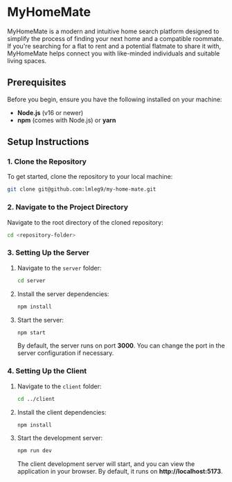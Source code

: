 # MyHomeMate

MyHomeMate is a modern and intuitive home search platform designed to simplify the process of finding your next home and a compatible roommate. If you're searching for a flat to rent and a potential flatmate to share it with, MyHomeMate helps connect you with like-minded individuals and suitable living spaces.

## Prerequisites

Before you begin, ensure you have the following installed on your machine:

- **Node.js** (v16 or newer)
- **npm** (comes with Node.js) or **yarn**

## Setup Instructions

### 1. Clone the Repository

To get started, clone the repository to your local machine:

```bash
git clone git@github.com:lmleg9/my-home-mate.git
```

### 2. Navigate to the Project Directory

Navigate to the root directory of the cloned repository:

```bash
cd <repository-folder>
```

### 3. Setting Up the Server

1. Navigate to the `server` folder:

   ```bash
   cd server
   ```

2. Install the server dependencies:

   ```bash
   npm install
   ```

3. Start the server:

   ```bash
   npm start
   ```

   By default, the server runs on port **3000**. You can change the port in the server configuration if necessary.

### 4. Setting Up the Client

1. Navigate to the `client` folder:

   ```bash
   cd ../client
   ```

2. Install the client dependencies:

   ```bash
   npm install
   ```

3. Start the development server:

   ```bash
   npm run dev
   ```

   The client development server will start, and you can view the application in your browser. By default, it runs on **http://localhost:5173**.




